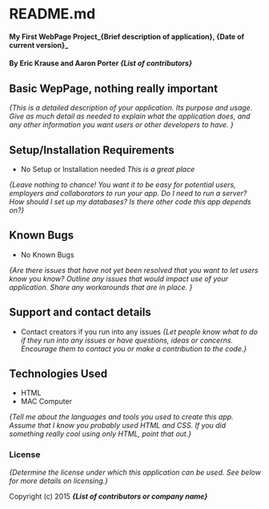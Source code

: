 # README.md

#### My First WebPage Project_{Brief description of application}, {Date of current version}_

#### By Eric Krause and Aaron Porter _**{List of contributors}**_

## Basic WepPage, nothing really important

_{This is a detailed description of your application. Its purpose and usage.  Give as much detail as needed to explain what the application does, and any other information you want users or other developers to have. }_

## Setup/Installation Requirements

* No Setup or Installation needed _This is a great place_


_{Leave nothing to chance! You want it to be easy for potential users, employers and collaborators to run your app. Do I need to run a server? How should I set up my databases? Is there other code this app depends on?}_

## Known Bugs

* No Known Bugs

_{Are there issues that have not yet been resolved that you want to let users know you know?  Outline any issues that would impact use of your application.  Share any workarounds that are in place. }_

## Support and contact details

* Contact creators if you run into any issues
_{Let people know what to do if they run into any issues or have questions, ideas or concerns.  Encourage them to contact you or make a contribution to the code.}_

## Technologies Used

* HTML
* MAC Computer

_{Tell me about the languages and tools you used to create this app. Assume that I know you probably used HTML and CSS. If you did something really cool using only HTML, point that out.}_

### License

*{Determine the license under which this application can be used.  See below for more details on licensing.}*

Copyright (c) 2015 **_{List of contributors or company name}_**
